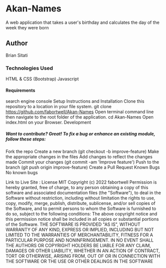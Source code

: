 # Akan-Names
A web application that takes a user's birthday and calculates the day of the week they were born
## Author
Brian Sitati
### Technologies Used
HTML & CSS (Bootstrap)
Javascript
#### Requirements
search engine console
Setup Instructions and Installation
Clone this repository to a location in your file system. git clone https://github.com/fabortwell/Akan-Names
Open terminal command line then navigate to the root folder of the application. cd Akan-Names
Open index.html on your Browser.
Development
##### Want to contribute? Great! To fix a bug or enhance an existing module, follow these steps:

Fork the repo
Create a new branch (git checkout -b improve-feature)
Make the appropriate changes in the files
Add changes to reflect the changes made
Commit your changes (git commit -am 'Improve feature')
Push to the branch (git push origin improve-feature)
Create a Pull Request
Known Bugs
No known bugs

Link to Live Site : 
License
MIT Copyright (c) 2022 fabortwell Permission is hereby granted, free of charge, to any person obtaining a copy of this software and associated documentation files (the "Software"), to deal in the Software without restriction, including without limitation the rights to use, copy, modify, merge, publish, distribute, sublicense, and/or sell copies of the Software, and to permit persons to whom the Software is furnished to do so, subject to the following conditions: The above copyright notice and this permission notice shall be included in all copies or substantial portions of the Software. THE SOFTWARE IS PROVIDED "AS IS", WITHOUT WARRANTY OF ANY KIND, EXPRESS OR IMPLIED, INCLUDING BUT NOT LIMITED TO THE WARRANTIES OF MERCHANTABILITY, FITNESS FOR A PARTICULAR PURPOSE AND NONINFRINGEMENT. IN NO EVENT SHALL THE AUTHORS OR COPYRIGHT HOLDERS BE LIABLE FOR ANY CLAIM, DAMAGES OR OTHER LIABILITY, WHETHER IN AN ACTION OF CONTRACT, TORT OR OTHERWISE, ARISING FROM, OUT OF OR IN CONNECTION WITH THE SOFTWARE OR THE USE OR OTHER DEALINGS IN THE SOFTWARE
